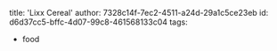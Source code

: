 title: 'Lixx Cereal'
author: 7328c14f-7ec2-4511-a24d-29a1c5ce23eb
id: d6d37cc5-bffc-4d07-99c8-461568133c04
tags:
  - food
